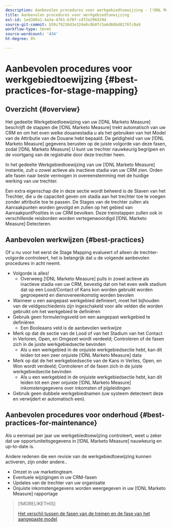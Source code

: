 ```yaml
---
description: Aanbevolen procedures voor werkgebiedtoewijzing - [!DNL Marketo Measure] - Productdocumentatie
title: Aanbevolen procedures voor werkgebiedtoewijzing
exl-id: 1ed380a1-4a3a-4761-b70f-cdf2e290329d
source-git-commit: b59c79236d3e324e8c8b07c5a6d68bd8176fc8a9
workflow-type: tm+mt
source-wordcount: '434'
ht-degree: 0%

---
```


# Aanbevolen procedures voor werkgebiedtoewijzing {#best-practices-for-stage-mapping}

## Overzicht {#overview}

Het gedeelte Werkgebiedtoewijzing van uw [!DNL Marketo Measure] beschrijft de stappen die [!DNL Marketo Measure] trekt automatisch van uw CRM en om het even welke douanestadia u als het gebruiken van het Model van de Attributie van de Douane hebt bepaald. De geldigheid van uw [!DNL Marketo Measure] gegevens berusten op de juiste volgorde van deze fasen, zodat [!DNL Marketo Measure] U kunt uw trechter nauwkeurig begrijpen en de voortgang van de registratie door deze trechter heen.

In het gedeelte Werkgebiedtoewijzing van uw [!DNL Marketo Measure] instantie, zult u zowel actieve als inactieve stadia van uw CRM zien. Orden alle fasen naar beste vermogen in overeenstemming met de huidige werking van uw trechter.

Een extra eigenschap die in deze sectie wordt beheerd is de Staven van het Trechter, die u de capaciteit geven om stadia aan het trechter toe te voegen zonder attributie toe te passen. De Stages van de trechter zullen als Aanraakpunten worden gevolgd en zullen op het gebied van AanraakpuntPosities in uw CRM bevolken. Deze treinstappen zullen ook in verschillende reisborden worden vertegenwoordigd [!DNL Marketo Measure] Detecteren.

## Aanbevolen werkwijzen {#best-practices}

Of u nu voor het eerst de Stage Mapping evalueert of alleen de trechter-volgorde controleert, het is belangrijk dat u de volgende aanbevolen procedures in acht neemt.

* Volgorde is alles!
   * Overweeg [!DNL Marketo Measure] pulls in zowel actieve als inactieve stadia van uw CRM, bevestig dat om het even welk stadium dat op een Lood/Contact of Kans kon worden gebruikt worden gegroepeerd en dienovereenkomstig worden bevolen
* Wanneer u een aangepast werkgebied definieert, moet het bijhouden van de veldgeschiedenis zijn ingeschakeld voor alle velden die worden gebruikt om het werkgebied te definiëren
* Gebruik geen formuleringsveld om een aangepast werkgebied te definiëren
   * Een Booleaans veld is de aanbevolen werkwijze
* Merk op dat de sectie van de Lood of van het Stadium van het Contact in Verloren, Open, en Omgezet wordt verdeeld; Controleren of de fasen zich in de juiste werkgebiedsectie bevinden
   * Als u een werkgebied in de onjuiste werkgebiedsectie hebt, kan dit leiden tot een zeer onjuiste [!DNL Marketo Measure] data
* Merk op dat de het werkgebiedsectie van de Kans in Verlies, Open, en Won wordt verdeeld; Controleren of de fasen zich in de juiste werkgebiedsectie bevinden
   * Als u een werkgebied in de onjuiste werkgebiedsectie hebt, kan dit leiden tot een zeer onjuiste [!DNL Marketo Measure] inkomstengegevens over inkomsten of pijpleidingen
* Gebruik geen dubbele werkgebiednamen (uw systeem detecteert deze en verwijdert er automatisch een).

## Aanbevolen procedures voor onderhoud {#best-practices-for-maintenance}

Als u eenmaal per jaar uw werkgebiedtoewijzing controleert, weet u zeker dat uw opportuniteitsgegevens in [!DNL Marketo Measure] nauwkeurig en up-to-date is.

Andere redenen die een revisie van de werkgebiedtoewijzing kunnen activeren, zijn onder andere..

* Omzet in uw marketingteam
* Eventuele wijzigingen in uw CRM-fasen
* Updates van de trechter van uw organisatie
* Onjuiste inkomstengegevens worden weergegeven in uw [!DNL Marketo Measure] rapportage

>[!MORELIKETHIS]
>
>[Het verschil tussen de fasen van de treinen en de fase van het aangepaste model](/help/advanced-marketo-measure-features/custom-attribution-models/custom-attribution-model-and-setup.md#the-difference-between-funnel-stages-and-custom-model-stages)
